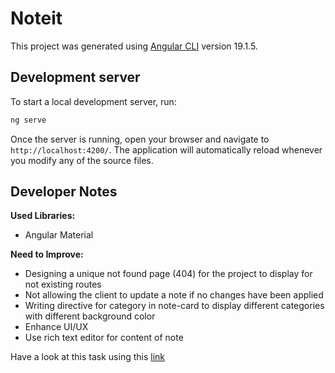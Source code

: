 # Noteit

This project was generated using [Angular CLI](https://github.com/angular/angular-cli) version 19.1.5.

## Development server

To start a local development server, run:

```bash
ng serve
```

Once the server is running, open your browser and navigate to `http://localhost:4200/`. The application will automatically reload whenever you modify any of the source files.

## Developer Notes

__Used Libraries:__
* Angular Material

__Need to Improve:__
* Designing a unique not found page (404) for the project to display for not existing routes
* Not allowing the client to update a note if no changes have been applied
* Writing directive for category in note-card to display different categories with different background color
* Enhance UI/UX
* Use rich text editor for content of note

Have a look at this task using this [link](https://noteit-lake.vercel.app/)